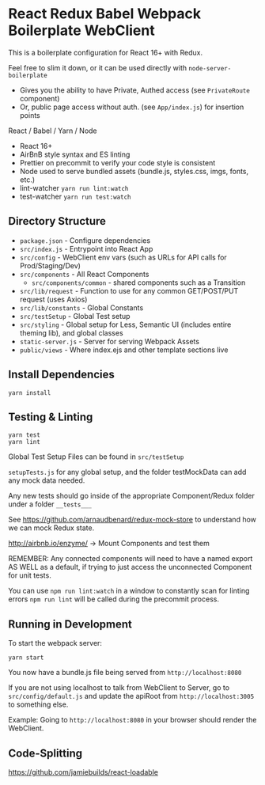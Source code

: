 
# React Redux Babel Webpack Boilerplate WebClient

This is a boilerplate configuration for React 16+ with Redux.

Feel free to slim it down, or it can be used directly with `node-server-boilerplate`

- Gives you the ability to have Private, Authed access (see `PrivateRoute` component)
- Or, public page access without auth. (see `App/index.js`) for insertion points

React / Babel / Yarn / Node

* React 16+
* AirBnB style syntax and ES linting
* Prettier on precommit to verify your code style is consistent
* Node used to serve bundled assets (bundle.js, styles.css, imgs, fonts, etc.)
* lint-watcher ```yarn run lint:watch```
* test-watcher ```yarn run test:watch```

## Directory Structure

* `package.json` - Configure dependencies
* `src/index.js` - Entrypoint into React App
* `src/config` - WebClient env vars (such as URLs for API calls for Prod/Staging/Dev)
* `src/components` - All React Components
  * `src/components/common` - shared components such as a Transition
* `src/lib/request` - Function to use for any common GET/POST/PUT request (uses Axios)
* `src/lib/constants` - Global Constants
* `src/testSetup` -  Global Test setup
* `src/styling` - Global setup for Less, Semantic UI (includes entire theming lib), and global classes
* `static-server.js` - Server for serving Webpack Assets
* `public/views` - Where index.ejs and other template sections live

## Install Dependencies

```
yarn install
```

## Testing & Linting

```
yarn test
yarn lint
```

Global Test Setup Files can be found in ```src/testSetup```

`setupTests.js` for any global setup, and the folder testMockData can add any mock data needed.

Any new tests should go inside of the appropriate Component/Redux folder under a folder ```__tests___```

See https://github.com/arnaudbenard/redux-mock-store to understand how we can mock Redux state.

http://airbnb.io/enzyme/ -> Mount Components and test them

REMEMBER: Any connected components will need to have a named export AS WELL as a default, if trying to just access the unconnected Component for unit tests.

You can use ```npm run lint:watch``` in a window to constantly scan for linting errors
```npm run lint``` will be called during the precommit process.

## Running in Development

To start the webpack server:

```
yarn start
```

You now have a bundle.js file being served from ```http://localhost:8080```

If you are not using localhost to talk from WebClient to Server, go to `src/config/default.js` and update the apiRoot from `http://localhost:3005` to something else.

Example: Going to ```http://localhost:8080``` in your browser should render the WebClient.

## Code-Splitting

https://github.com/jamiebuilds/react-loadable
